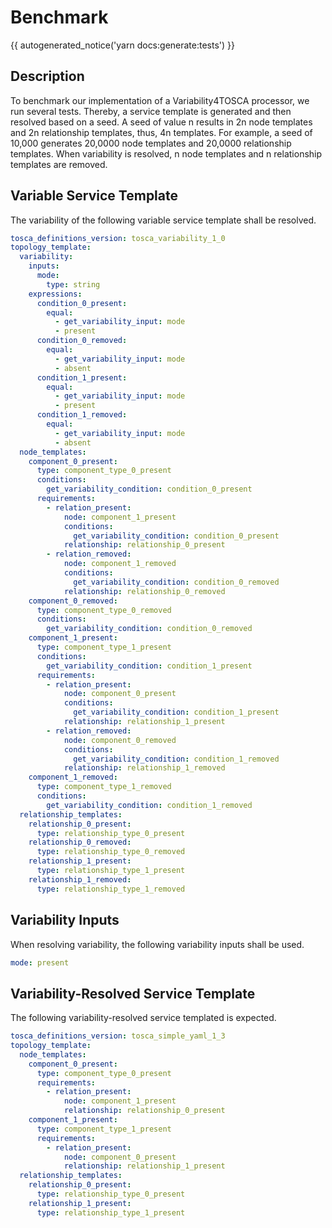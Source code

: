 # Benchmark

{{ autogenerated_notice('yarn docs:generate:tests') }}

## Description

To benchmark our implementation of a Variability4TOSCA processor, we run several tests. Thereby, a service template is generated and then resolved based on a seed. A seed of value n results in 2n node templates and 2n relationship templates, thus, 4n templates. For example, a seed of 10,000 generates 20,0000 node templates and 20,0000 relationship templates. When variability is resolved, n node templates and n relationship templates are removed.

## Variable Service Template

The variability of the following variable service template shall be resolved.

```yaml linenums="1"
tosca_definitions_version: tosca_variability_1_0
topology_template:
  variability:
    inputs:
      mode:
        type: string
    expressions:
      condition_0_present:
        equal:
          - get_variability_input: mode
          - present
      condition_0_removed:
        equal:
          - get_variability_input: mode
          - absent
      condition_1_present:
        equal:
          - get_variability_input: mode
          - present
      condition_1_removed:
        equal:
          - get_variability_input: mode
          - absent
  node_templates:
    component_0_present:
      type: component_type_0_present
      conditions:
        get_variability_condition: condition_0_present
      requirements:
        - relation_present:
            node: component_1_present
            conditions:
              get_variability_condition: condition_0_present
            relationship: relationship_0_present
        - relation_removed:
            node: component_1_removed
            conditions:
              get_variability_condition: condition_0_removed
            relationship: relationship_0_removed
    component_0_removed:
      type: component_type_0_removed
      conditions:
        get_variability_condition: condition_0_removed
    component_1_present:
      type: component_type_1_present
      conditions:
        get_variability_condition: condition_1_present
      requirements:
        - relation_present:
            node: component_0_present
            conditions:
              get_variability_condition: condition_1_present
            relationship: relationship_1_present
        - relation_removed:
            node: component_0_removed
            conditions:
              get_variability_condition: condition_1_removed
            relationship: relationship_1_removed
    component_1_removed:
      type: component_type_1_removed
      conditions:
        get_variability_condition: condition_1_removed
  relationship_templates:
    relationship_0_present:
      type: relationship_type_0_present
    relationship_0_removed:
      type: relationship_type_0_removed
    relationship_1_present:
      type: relationship_type_1_present
    relationship_1_removed:
      type: relationship_type_1_removed
```

## Variability Inputs

When resolving variability, the following variability inputs shall be used.

```yaml linenums="1"
mode: present
```



## Variability-Resolved Service Template

The following variability-resolved service templated is expected.

```yaml linenums="1"
tosca_definitions_version: tosca_simple_yaml_1_3
topology_template:
  node_templates:
    component_0_present:
      type: component_type_0_present
      requirements:
        - relation_present:
            node: component_1_present
            relationship: relationship_0_present
    component_1_present:
      type: component_type_1_present
      requirements:
        - relation_present:
            node: component_0_present
            relationship: relationship_1_present
  relationship_templates:
    relationship_0_present:
      type: relationship_type_0_present
    relationship_1_present:
      type: relationship_type_1_present
```

